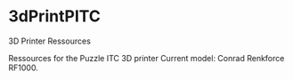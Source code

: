 # 3dPrintPITC
3D Printer Ressources

Ressources for the Puzzle ITC 3D printer
Current model: Conrad Renkforce RF1000. 
